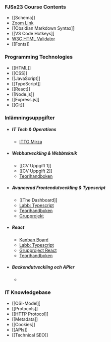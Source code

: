 ### FJSx23 Course Contents
- [[Schema]]
- [Zoom Link](https://us06web.zoom.us/j/3780272155)
- [[Obsidian Markdown Syntax]]
- [[VS Code Hotkeys]]
- [W3C HTML Validator](https://validator.w3.org/)
- [[Fonts]]
### Programming Technologies
- [[HTML]]
- [[CSS]]
- [[JavaScript]]
- [[TypeScript]]
- [[React]]
- [[Node.js]]
- [[Express.js]]
- [[Git]]
### Inlämningsuppgifter
- ##### IT Tech & Operations
	- [ITTO Mirza](https://docs.google.com/document/d/1OtF9i_kqT6HsosNTMF2TOYi5N78cs0pOEapTozHHYbs/edit)
- ##### Webbutveckling & Webbteknik
	- [[CV Uppgift 1]]
	- [[CV Uppgift 2]]
	- [Teorihandboken](https://docs.google.com/document/d/12l5-3fn-K5E-fF8figw6Dy3jf1lCauYCz649LldxGec/edit)
- ##### Avancerad Frontendutveckling & Typescript
	- [[The Dashboard]]
	- [Labb: Typescript](https://qlok.notion.site/f6824718180c40b0aec01cb61068fb62?v=ad9bbaab79c54d44be051517590e62b3&p=3d15bb32ee074545b89f9204c164ec96&pm=c)
	- [Teorihandboken](https://docs.google.com/document/d/1AXcUnlGgO9zULRychcuCxS3eT1fHG1w70RP-ltMmwnE/edit)
	- [Grupprojekt](https://qlok.notion.site/f6824718180c40b0aec01cb61068fb62?v=ad9bbaab79c54d44be051517590e62b3&p=20a17198278743c888e00ec93c0c3ece&pm=c)
- ##### React
	- [Kanban Board](https://qlok.notion.site/React-985646ac34184a5792058c6a39e7d17d?p=79a7eedf42694fcf8f98e4f967556183&pm=c)
	- [Labb: Typescript](https://qlok.notion.site/React-985646ac34184a5792058c6a39e7d17d?p=ca11126c940f43c886dbeb671bbd718f&pm=c)
	- [Grupproject React](https://qlok.notion.site/React-985646ac34184a5792058c6a39e7d17d?p=ec7570a691f540fbb08c6d25d878447b&pm=c)
	- [Teorihandboken](https://docs.google.com/document/d/1VxWxTNnQMEJt7h-fRWJ-hbpgEsBzWgwtnOYXAuIEPxA/edit)
- ##### Backendutveckling och APIer
	- 
### IT Knowledgebase
- [[OSI-Model]]
- [[Protocols]]
- [[HTTP Protocol]]
- [[Metadata]]
- [[Cookies]]
- [[APIs]]
- [[Technical SEO]]

